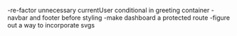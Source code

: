 -re-factor unnecessary currentUser conditional in greeting container
-navbar and footer before styling
-make dashboard a protected route
-figure out a way to incorporate svgs
